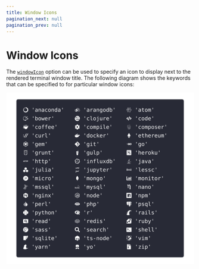 ```yaml
---
title: Window Icons
pagination_next: null
pagination_prev: null
---
```


# Window Icons

The [`windowIcon`](options.md#windowIcon) option can be used to specify an icon to display next to the rendered terminal window title. The following diagram shows the keywords that can be specified to for particular window icons:

![Window Icons](../../media/window-icons.svg)
